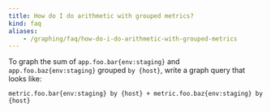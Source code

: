 ```yaml
---
title: How do I do arithmetic with grouped metrics?
kind: faq
aliases:
    - /graphing/faq/how-do-i-do-arithmetic-with-grouped-metrics
---
```


To graph the sum of `app.foo.bar{env:staging}` and `app.foo.baz{env:staging}`
grouped `by {host}`, write a graph query that looks like:

```text
metric.foo.bar{env:staging} by {host} + metric.foo.baz{env:staging} by {host}
```

